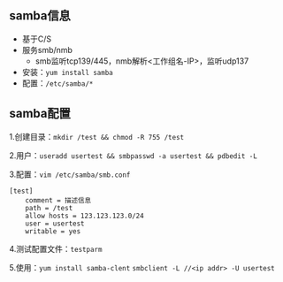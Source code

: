 <!--
{
    "title": "samba相关",
    "create": "2018-05-16 15:02:26",
    "modify": "2018-12-02 19:40:55",
    "tag": [
        "smb",
        "nmb",
        "samba"
    ],
    "info": [
        "待测//todo"
    ]
}
-->

## samba信息

- 基于C/S
- 服务smb/nmb
    - smb监听tcp139/445，nmb解析<工作组名-IP>，监听udp137
- 安装：`yum install samba`
- 配置：`/etc/samba/*`

## samba配置

1.创建目录：`mkdir /test && chmod -R 755 /test`

2.用户：`useradd usertest && smbpasswd -a usertest && pdbedit -L`

3.配置：`vim /etc/samba/smb.conf`

```samba
[test]
    comment = 描述信息
    path = /test
    allow hosts = 123.123.123.0/24
    user = usertest
    writable = yes
```

4.测试配置文件：`testparm`

5.使用：`yum install samba-clent` `smbclient -L //<ip addr> -U usertest`